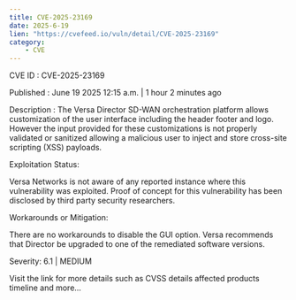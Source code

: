 ```yaml
---
title: CVE-2025-23169
date: 2025-6-19
lien: "https://cvefeed.io/vuln/detail/CVE-2025-23169"
category:
    - CVE
---
```


CVE ID : CVE-2025-23169

Published :  June 19
2025
12:15 a.m. | 1 hour
2 minutes ago

Description : The Versa Director SD-WAN orchestration platform allows customization of the user interface
including the header
footer
and logo. However
the input provided for these customizations is not properly validated or sanitized
allowing a malicious user to inject and store cross-site scripting (XSS) payloads. 

Exploitation Status: 

Versa Networks is not aware of any reported instance where this vulnerability was exploited. Proof of concept for this vulnerability has been disclosed by third party security researchers.  

Workarounds or Mitigation: 

There are no workarounds to disable the GUI option. Versa recommends that Director be upgraded to one of the remediated software versions.

Severity: 6.1 | MEDIUM

Visit the link for more details
such as CVSS details
affected products
timeline
and more...
